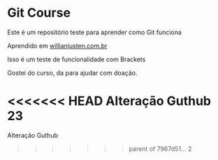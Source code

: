 # Git Course

Este é um repositório teste para aprender como Git funciona

Aprendido em [willianjusten.com.br](http://willianjusten.com.br)

Isso é um teste de funcionalidade com Brackets

Gostei do curso, da para ajudar com doação.


<<<<<<< HEAD
Alteração Guthub 23
=======
Alteração Guthub
>>>>>>> parent of 7967d51... 2
